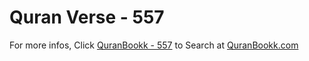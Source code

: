 # Quran Verse - 557 

For more infos, Click [QuranBookk - 557](https://www.quranbookk.com/quran/search?q=557) to Search at [QuranBookk.com](http://quranbookk.com/)